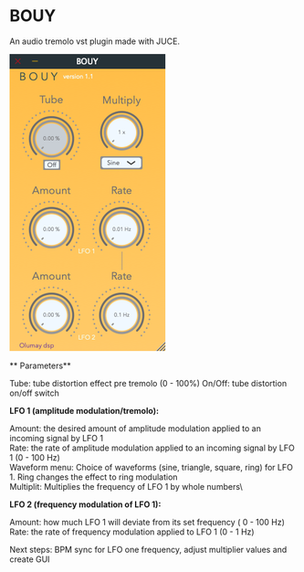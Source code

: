 # BOUY

An audio tremolo vst plugin made with JUCE.

![MyTremolo](https://github.com/bbgreene/BOUY/blob/master/Screenshots/MyTremolo%20-%20gui.png?raw=true
 "MyTremolo")
 
 
 
** Parameters**

 Tube: tube distortion effect pre tremolo (0 - 100%)
 On/Off: tube distortion on/off switch
 
 <b>LFO 1 (amplitude modulation/tremolo):</b>
 
 Amount: the desired amount of amplitude modulation applied to an incoming signal by LFO 1\
 Rate: the rate of amplitude modulation applied to an incoming signal by LFO 1 (0 - 100 Hz)\
 Waveform menu: Choice of waveforms (sine, triangle, square, ring) for LFO 1. Ring changes the effect to ring modulation\
 Multiplit: Multiplies the frequency of LFO 1 by whole numbers\
 
 <b> LFO 2 (frequency modulation of LFO 1):</b>
 
 Amount: how much LFO 1 will deviate from its set frequency ( 0 - 100 Hz)\
 Rate: the rate of frequency modulation applied to LFO 1 (0 - 1 Hz)
 
Next steps: BPM sync for LFO one frequency, adjust multiplier values and create GUI
